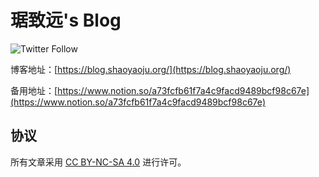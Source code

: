 # 琚致远's Blog
![Twitter Follow](https://img.shields.io/twitter/follow/jjzhiyuan?style=social)

博客地址：[https://blog.shaoyaoju.org/](https://blog.shaoyaoju.org/)

备用地址：[https://www.notion.so/a73fcfb61f7a4c9facd9489bcf98c67e](https://www.notion.so/a73fcfb61f7a4c9facd9489bcf98c67e)

## 协议
所有文章采用 [CC BY-NC-SA 4.0](https://creativecommons.org/licenses/by-nc-sa/4.0/) 进行许可。
